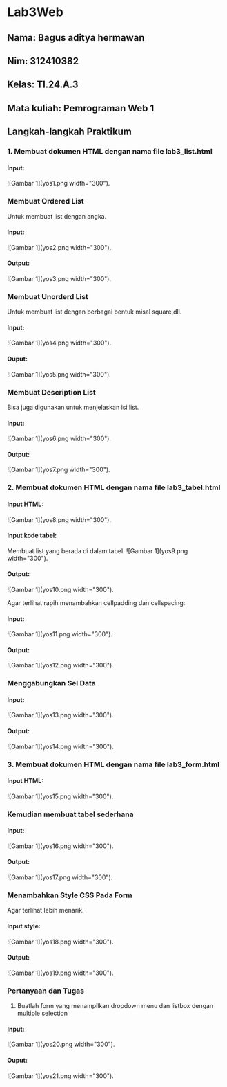 # Lab3Web

## Nama: Bagus aditya hermawan
## Nim: 312410382
## Kelas: TI.24.A.3
## Mata kuliah: Pemrograman Web 1

## Langkah-langkah Praktikum

### 1. Membuat dokumen HTML dengan nama file lab3_list.html
#### Input:
![Gambar 1](yos1.png width="300").


### Membuat Ordered List
Untuk membuat list dengan angka.
#### Input:
![Gambar 1](yos2.png width="300").

#### Output:
![Gambar 1](yos3.png width="300").


### Membuat Unorderd List
Untuk membuat list dengan berbagai bentuk misal square,dll.
#### Input:
![Gambar 1](yos4.png width="300").

#### Ouput:
![Gambar 1](yos5.png width="300").


### Membuat Description List 
Bisa juga digunakan untuk menjelaskan isi list.
#### Input:
![Gambar 1](yos6.png width="300").

#### Output:
![Gambar 1](yos7.png width="300").


### 2. Membuat dokumen HTML dengan nama file lab3_tabel.html
#### Input HTML:
![Gambar 1](yos8.png width="300").

#### Input kode tabel:
Membuat list yang berada di dalam tabel.
![Gambar 1](yos9.png width="300").

#### Output:
![Gambar 1](yos10.png width="300").

Agar terlihat rapih menambahkan cellpadding dan cellspacing:
#### Input:
![Gambar 1](yos11.png width="300").

#### Output:
![Gambar 1](yos12.png width="300").

### Menggabungkan Sel Data
#### Input:
![Gambar 1](yos13.png width="300").

#### Output:
![Gambar 1](yos14.png width="300").


### 3. Membuat dokumen HTML dengan nama file lab3_form.html
#### Input HTML:
![Gambar 1](yos15.png width="300").

### Kemudian membuat tabel sederhana
#### Input:
![Gambar 1](yos16.png width="300").

#### Output:
![Gambar 1](yos17.png width="300").

### Menambahkan Style CSS Pada Form
Agar terlihat lebih menarik.
#### Input style:
![Gambar 1](yos18.png width="300").

#### Output:
![Gambar 1](yos19.png width="300").






### Pertanyaan dan Tugas
1. Buatlah form yang menampilkan dropdown menu dan listbox dengan multiple selection

#### Input:
![Gambar 1](yos20.png width="300").

#### Ouput:
![Gambar 1](yos21.png width="300").
